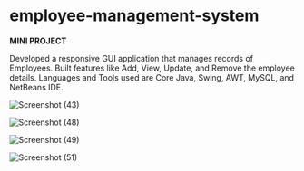# employee-management-system

**MINI PROJECT**

Developed a responsive GUI application that manages records of Employees. Built features like Add, View, Update, and Remove the employee details. Languages and Tools used are Core Java, Swing, AWT, MySQL, and NetBeans IDE.


![Screenshot (43)](https://github.com/paragpatil4/employee-management-system/assets/98542894/49ae3de0-f04e-4b22-bec5-790b481010a3)

![Screenshot (48)](https://github.com/paragpatil4/employee-management-system/assets/98542894/b1361069-306f-4799-999a-45d429087052)

![Screenshot (49)](https://github.com/paragpatil4/employee-management-system/assets/98542894/91c3fbb9-6c6e-4110-a678-b5774b232e5c)

![Screenshot (51)](https://github.com/paragpatil4/employee-management-system/assets/98542894/a30de685-7490-40c7-82fb-358080bcdcc8)
